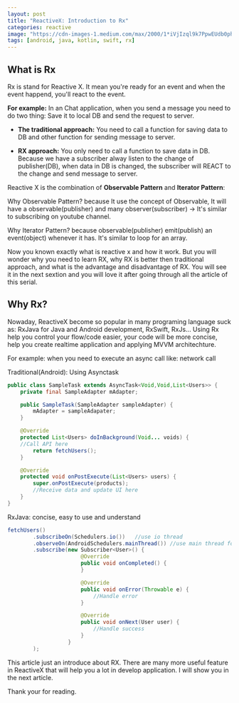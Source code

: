 ```yaml
---
layout: post
title: "ReactiveX: Introduction to Rx"
categories: reactive
image: "https://cdn-images-1.medium.com/max/2000/1*iVjIzql9k7PpwEUdb0phwQ.png"
tags: [android, java, kotlin, swift, rx]
---
```


## What is Rx
Rx is stand for Reactive X. It mean you're ready for an event and when the event happend, you'll react to the event. 

**For example:** In an Chat application, when you send a message you need to do two thing: Save it to local DB and send the request to server.
<!--more-->

- **The traditional approach:** You need to call a function for saving data to DB and other function for sending message to server.

- **RX approach:** You only need to call a function to save data in DB. Because we have a subscriber alway listen to the change of publisher(DB), when data in DB is changed, the subscriber will REACT to the change and send message to server.

Reactive X is the combination of **Observable Pattern** and **Iterator Pattern**:

Why Observable Pattern? because It use the concept of Observable, It will have a observable(publisher) and many observer(subscriber) -> It's similar to subscribing on youtube channel.

Why Iterator Pattern? because observable(publisher) emit(publish) an event(object) whenever it has. It's similar to loop for an array.


Now you known exactly what is reactive x and how it work. But you will wonder why you need to learn RX, why RX is better then traditional approach, and what is the advantage and disadvantage of RX. You will see it in the next sextion and you will love it after going through all the article of this serial.

## Why Rx?
Nowaday, ReactiveX become so popular in many programing language suck as: RxJava for Java and Android development, RxSwift, RxJs...
Using Rx help you control your flow/code easier, your code will be more concise, help you create realtime application and applying MVVM architechture.

For example: when you need to execute an async call like: network call

Traditional(Android): Using Asynctask

```java
public class SampleTask extends AsyncTask<Void,Void,List<Users>> {
    private final SampleAdapter mAdapter;

    public SampleTask(SampleAdapter sampleAdapter) {
        mAdapter = sampleAdapater;
    }

    @Override
    protected List<Users> doInBackground(Void... voids) {
    //Call API here
        return fetchUsers();
    }

    @Override
    protected void onPostExecute(List<Users> users) {
        super.onPostExecute(products);
        //Receive data and update UI here
    }
}
```

RxJava: concise, easy to use and understand

```java
fetchUsers()        
		.subscribeOn(Schedulers.io())	//use io thread
        .observeOn(AndroidSchedulers.mainThread()) //use main thread for update ui
        .subscribe(new Subscriber<User>() {
                       @Override
                       public void onCompleted() {
                       }

                       @Override
                       public void onError(Throwable e) {
                           //Handle error
                       }

                       @Override
                       public void onNext(User user) {
                           //Handle success
                       }
                   }
        );
```

This article just an introduce about RX. There are many more useful feature in ReactiveX that will help you a lot in develop application. I will show you in the next article.

Thank your for reading.